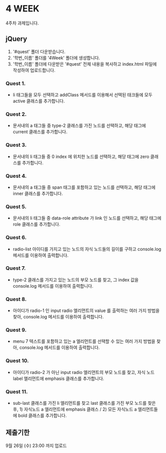 # 4 WEEK

4주차 과제입니다.

## jQuery

1. '#quest' 폴더 다운받습니다.
2. '학번_이름' 폴더를 '4Week' 폴더에 생성합니다.
3. '학번_이름' 폴더에 다운받은 '#quest' 전체 내용을 복사하고 index.html 파일에 작성하여 업로드합니다.

### Quest 1.

- li 태그들을 모두 선택하고 addClass 메서드를 이용해서 선택된 태크들에 모두 active 클래스를 추가합니다.

### Quest 2.

- 문서내의 a 태그들 중 type-2 클래스를 가진 노드를 선택하고, 해당 태그에 current 클래스를 추가합니다.

### Quest 3.

- 문서내의 li 태그들 중 0 index 에 위치한 노드를 선택하고, 해당 태그에 zero 클래스를 추가합니다.

### Quest 4.

- 문서내의 a 태그들 중 span 태그를 포함하고 있는 노드를 선택하고, 해당 태그에 inner 클래스를 추가합니다.

### Quest 5.

- 문서내의 li 태그들 중 data-role attribute 가 link 인 노드를 선택하고, 해당 태그에 role 클래스를 추가합니다.

### Quest 6.

- radio-list 아이디를 가지고 있는 노드의 자식 노드들의 길이를 구하고 console.log 메서드를 이용하여 출력합니다.

### Quest 7.

- type-2 클래스를 가지고 있는 노드의 부모 노드를 찾고, 그 index 값을 console.log 메서드를 이용하여 출력합니다.

### Quest 8.

- 아이디가 radio-1 인 input radio 엘리먼트의 value 를 출력하는 여러 가지 방법을 찾아, console.log 메서드를 이용하여 출력합니다.

### Quest 9.

- menu 7 텍스트를 포함하고 있는 a 엘리먼트를 선택할 수 있는 여러 가지 방법을 찾아, console.log 메서드를 이용하여 출력합니다.

### Quest 10.

- 아이디가 radio-2 가 아닌 input radio 엘리먼트의 부모 노드를 찾고, 자식 노드 label 엘리먼트에 emphasis 클래스를 추가합니다.

### Quest 11.

- sub-last 클래스를 가진 li 엘리먼트를 찾고 last 클래스를 가진 부모 노드를 찾은 후, 1) 자식노드 a 엘리먼트에 emphasis 클래스 / 2) 모든 자식노드 a 엘리먼트들에 bold 클래스를 추가합니다.


## 제출기한

9월 26일 (수) 23:00 까지 업로드